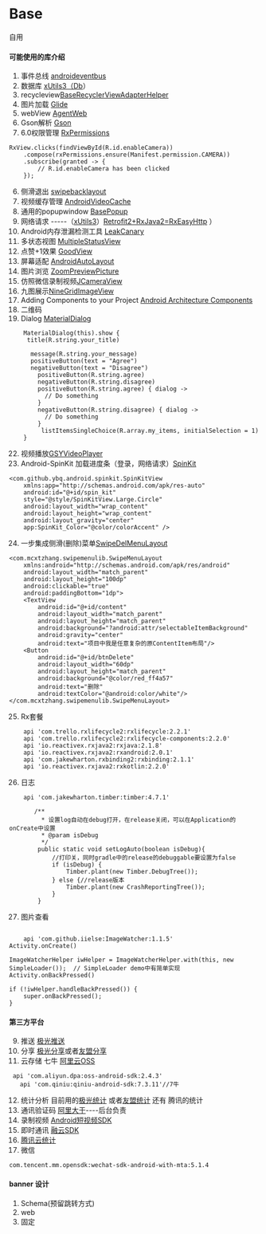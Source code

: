 # Base
   自用

#### 可能使用的库介绍
1. 事件总线 [androideventbus](https://github.com/hehonghui/AndroidEventBus)
2. 数据库  [xUtils3（Db](https://github.com/wyouflf/xUtils3)）
3. recycleview[BaseRecyclerViewAdapterHelper](https://github.com/CymChad/BaseRecyclerViewAdapterHelper/)
3. 图片加载 [Glide](https://github.com/bumptech/glide)
4. webView  [AgentWeb](https://github.com/Justson/AgentWeb)
4. Gson解析  [Gson](https://github.com/google/gson)
5. 6.0权限管理 [RxPermissions](https://github.com/tbruyelle/RxPermissions)
```
RxView.clicks(findViewById(R.id.enableCamera))
    .compose(rxPermissions.ensure(Manifest.permission.CAMERA))
    .subscribe(granted -> {
        // R.id.enableCamera has been clicked
    });
```
6. 侧滑退出 [swipebacklayout](https://github.com/qmdx/SwipeBackLayout)
7. 视频缓存管理 [AndroidVideoCache](https://github.com/danikula/AndroidVideoCache)
8. 通用的popupwindow [BasePopup](https://github.com/razerdp/BasePopup)
10. 网络请求 -----（[xUtils3](https://github.com/wyouflf/xUtils3)）[Retrofit2+RxJava2=RxEasyHttp](https://github.com/zhou-you/RxEasyHttp) ）
12. Android内存泄漏检测工具 [LeakCanary](https://github.com/square/leakcanary)
13. 多状态视图 [MultipleStatusView](https://github.com/qyxxjd/MultipleStatusView)
14. 点赞+1效果 [GoodView](https://github.com/venshine/GoodView)
15. 屏幕适配  [AndroidAutoLayout](https://github.com/hongyangAndroid/AndroidAutoLayout)
16. 图片浏览 [ZoomPreviewPicture](https://github.com/yangchaojiang/ZoomPreviewPicture)
17. 仿照微信录制视频[JCameraView](https://github.com/CJT2325/CameraView)
18. 九图展示[NineGridImageView](https://jaeger.itscoder.com/android/2016/03/06/nine-grid-iamge-view-libaray.html)
19. Adding Components to your Project [Android Architecture Components](https://developer.android.google.cn/topic/libraries/architecture/index.html)
20. 二维码
21. Dialog [MaterialDialog](https://github.com/afollestad/material-dialogs)
```
	MaterialDialog(this).show {
	 title(R.string.your_title)

      message(R.string.your_message)
      positiveButton(text = "Agree")
      negativeButton(text = "Disagree")
        positiveButton(R.string.agree)
        negativeButton(R.string.disagree)
        positiveButton(R.string.agree) { dialog ->
          // Do something
        }
        negativeButton(R.string.disagree) { dialog ->
          // Do something
        }
         listItemsSingleChoice(R.array.my_items, initialSelection = 1)
    }
```
22. 视频播放[GSYVideoPlayer](https://github.com/CarGuo/GSYVideoPlayer)
23. Android-SpinKit 加载进度条（登录，网络请求）[SpinKit](https://github.com/ybq/Android-SpinKit)
```
<com.github.ybq.android.spinkit.SpinKitView
    xmlns:app="http://schemas.android.com/apk/res-auto"
    android:id="@+id/spin_kit"
    style="@style/SpinKitView.Large.Circle"
    android:layout_width="wrap_content"
    android:layout_height="wrap_content"
    android:layout_gravity="center"
    app:SpinKit_Color="@color/colorAccent" />
```
24. 一步集成侧滑(删除)菜单[SwipeDelMenuLayout](https://github.com/mcxtzhang/SwipeDelMenuLayout)
```
<com.mcxtzhang.swipemenulib.SwipeMenuLayout
    xmlns:android="http://schemas.android.com/apk/res/android"
    android:layout_width="match_parent"
    android:layout_height="100dp"
    android:clickable="true"
    android:paddingBottom="1dp">
    <TextView
        android:id="@+id/content"
        android:layout_width="match_parent"
        android:layout_height="match_parent"
        android:background="?android:attr/selectableItemBackground"
        android:gravity="center"
        android:text="项目中我是任意复杂的原ContentItem布局"/>
    <Button
        android:id="@+id/btnDelete"
        android:layout_width="60dp"
        android:layout_height="match_parent"
        android:background="@color/red_ff4a57"
        android:text="删除"
        android:textColor="@android:color/white"/>
</com.mcxtzhang.swipemenulib.SwipeMenuLayout>
```
25. Rx套餐
```
    api 'com.trello.rxlifecycle2:rxlifecycle:2.2.1'
    api 'com.trello.rxlifecycle2:rxlifecycle-components:2.2.0'
    api 'io.reactivex.rxjava2:rxjava:2.1.8'
    api 'io.reactivex.rxjava2:rxandroid:2.0.1'
    api 'com.jakewharton.rxbinding2:rxbinding:2.1.1'
    api 'io.reactivex.rxjava2:rxkotlin:2.2.0'
```
26. 日志
```
    api 'com.jakewharton.timber:timber:4.7.1'

       /**
         * 设置log自动在debug打开，在release关闭，可以在Application的onCreate中设置
         * @param isDebug
         */
        public static void setLogAuto(boolean isDebug){
            //打印关，同时gradle中的release的debuggable要设置为false
            if (isDebug) {
                Timber.plant(new Timber.DebugTree());
            } else {//release版本
                Timber.plant(new CrashReportingTree());
            }
        }
```
27. 图片查看

```

    api 'com.github.iielse:ImageWatcher:1.1.5'
Activity.onCreate()

ImageWatcherHelper iwHelper = ImageWatcherHelper.with(this, new SimpleLoader());  // SimpleLoader demo中有简单实现
Activity.onBackPressed()

if (!iwHelper.handleBackPressed()) {
    super.onBackPressed();
}

```


#### 第三方平台 ####

9. 推送 [极光推送](https://docs.jiguang.cn/jpush/guideline/intro/)
10. 分享 [极光分享](https://docs.jiguang.cn/jshare/guideline/intro/)或者[友盟分享](http://mobile.umeng.com)
11. 云存储 七牛 [阿里云OSS](https://help.aliyun.com/document_detail/32042.html?spm=5176.87240.400427.45.sHMUpt)
```
 api 'com.aliyun.dpa:oss-android-sdk:2.4.3'
   api 'com.qiniu:qiniu-android-sdk:7.3.11'//7牛
```
12. 统计分析  目前用的[极光统计](https://docs.jiguang.cn/janalytics/guideline/intro/) 或者[友盟统计](http://mobile.umeng.com/analytics) 还有 腾讯的统计
13. 通讯验证码 [阿里大于](https://dayu.aliyun.com/product/sms?spm=a3142.7791109.0.0.1d6d73c4oGtKxk)----后台负责
14. 录制视频 [Android短视频SDK](https://help.aliyun.com/document_detail/53421.html?spm=5176.doc54832.6.688.5hqB17)
15. 即时通讯  [融云SDK](http://www.rongcloud.cn/docs/)
16. [腾讯云统计](http://mta.qq.com/?ADTAG=EXTERNAL.MEDIA.ANALYSIS_122)
17. 微信
```
com.tencent.mm.opensdk:wechat-sdk-android-with-mta:5.1.4
```


#### banner 设计
1. Schema(预留跳转方式)
2. web
3. 固定